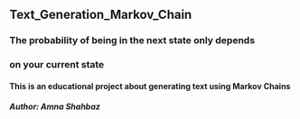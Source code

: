 ## Text_Generation_Markov_Chain
### The probability of being in the next state only depends 
### on your current state
#### This is an educational project about generating text using Markov Chains 
##### Author: Amna Shahbaz
